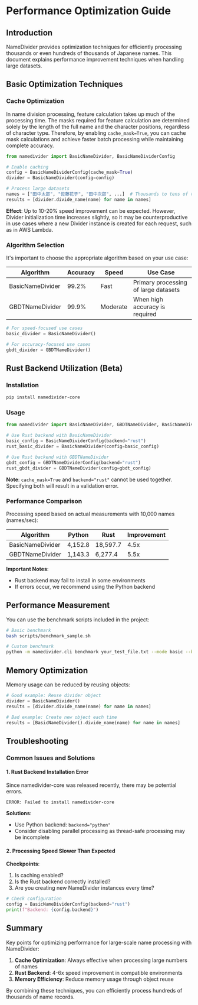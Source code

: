 # Performance Optimization Guide

## Introduction

NameDivider provides optimization techniques for efficiently processing thousands or even hundreds of thousands of Japanese names. This document explains performance improvement techniques when handling large datasets.

## Basic Optimization Techniques

### Cache Optimization

In name division processing, feature calculation takes up much of the processing time. The masks required for feature calculation are determined solely by the length of the full name and the character positions, regardless of character type. Therefore, by enabling `cache_mask=True`, you can cache mask calculations and achieve faster batch processing while maintaining complete accuracy.

```python
from namedivider import BasicNameDivider, BasicNameDividerConfig

# Enable caching
config = BasicNameDividerConfig(cache_mask=True)
divider = BasicNameDivider(config=config)

# Process large datasets
names = ["田中太郎", "佐藤花子", "田中次郎", ...]  # Thousands to tens of thousands of names
results = [divider.divide_name(name) for name in names]
```

**Effect**: Up to 10-20% speed improvement can be expected. However, Divider initialization time increases slightly, so it may be counterproductive in use cases where a new Divider instance is created for each request, such as in AWS Lambda.

### Algorithm Selection

It's important to choose the appropriate algorithm based on your use case:

| Algorithm | Accuracy | Speed | Use Case |
|-----------|----------|-------|----------|
| BasicNameDivider | 99.2% | Fast | Primary processing of large datasets |
| GBDTNameDivider | 99.9% | Moderate | When high accuracy is required |

```python
# For speed-focused use cases
basic_divider = BasicNameDivider()

# For accuracy-focused use cases
gbdt_divider = GBDTNameDivider()
```

## Rust Backend Utilization (Beta)

### Installation

```bash
pip install namedivider-core
```

### Usage

```python
from namedivider import BasicNameDivider, GBDTNameDivider, BasicNameDividerConfig, GBDTNameDividerConfig

# Use Rust backend with BasicNameDivider
basic_config = BasicNameDividerConfig(backend="rust")
rust_basic_divider = BasicNameDivider(config=basic_config)

# Use Rust backend with GBDTNameDivider
gbdt_config = GBDTNameDividerConfig(backend="rust")
rust_gbdt_divider = GBDTNameDivider(config=gbdt_config)
```

**Note**: `cache_mask=True` and `backend="rust"` cannot be used together. Specifying both will result in a validation error.

### Performance Comparison

Processing speed based on actual measurements with 10,000 names (names/sec):

| Algorithm | Python | Rust | Improvement |
|-----------|--------|------|-------------|
| BasicNameDivider | 4,152.8 | 18,597.7 | 4.5x |
| GBDTNameDivider | 1,143.3 | 6,277.4 | 5.5x |

**Important Notes**:
- Rust backend may fail to install in some environments
- If errors occur, we recommend using the Python backend

## Performance Measurement

You can use the benchmark scripts included in the project:

```bash
# Basic benchmark
bash scripts/benchmark_sample.sh

# Custom benchmark
python -m namedivider.cli benchmark your_test_file.txt --mode basic --backend rust
```

## Memory Optimization

Memory usage can be reduced by reusing objects:

```python
# Good example: Reuse divider object
divider = BasicNameDivider()
results = [divider.divide_name(name) for name in names]

# Bad example: Create new object each time
results = [BasicNameDivider().divide_name(name) for name in names]
```

## Troubleshooting

### Common Issues and Solutions

#### 1. Rust Backend Installation Error

Since namedivider-core was released recently, there may be potential errors.

```
ERROR: Failed to install namedivider-core
```

**Solutions**:
- Use Python backend: `backend="python"`
- Consider disabling parallel processing as thread-safe processing may be incomplete

#### 2. Processing Speed Slower Than Expected

**Checkpoints**:
1. Is caching enabled?
2. Is the Rust backend correctly installed?
3. Are you creating new NameDivider instances every time?

```python
# Check configuration
config = BasicNameDividerConfig(backend="rust")
print(f"Backend: {config.backend}")
```

## Summary

Key points for optimizing performance for large-scale name processing with NameDivider:

1. **Cache Optimization**: Always effective when processing large numbers of names
2. **Rust Backend**: 4-6x speed improvement in compatible environments
3. **Memory Efficiency**: Reduce memory usage through object reuse

By combining these techniques, you can efficiently process hundreds of thousands of name records.
